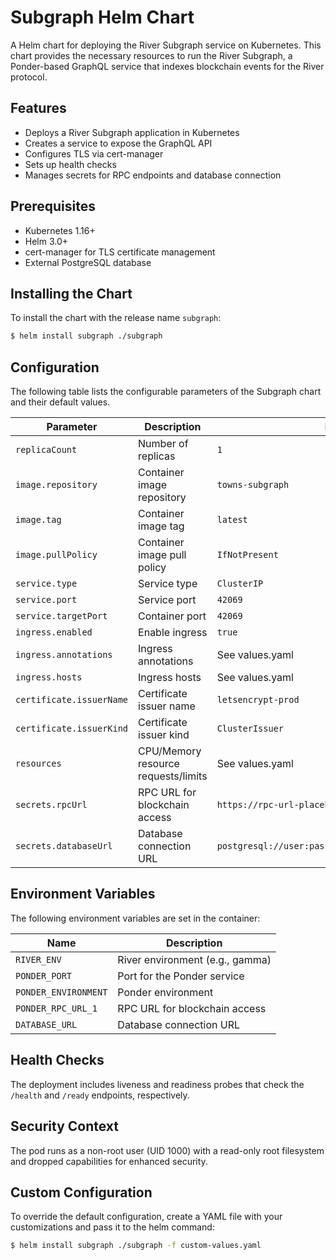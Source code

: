 # Subgraph Helm Chart

A Helm chart for deploying the River Subgraph service on Kubernetes. This chart provides the necessary resources to run the River Subgraph, a Ponder-based GraphQL service that indexes blockchain events for the River protocol.

## Features

- Deploys a River Subgraph application in Kubernetes
- Creates a service to expose the GraphQL API
- Configures TLS via cert-manager
- Sets up health checks
- Manages secrets for RPC endpoints and database connection

## Prerequisites

- Kubernetes 1.16+
- Helm 3.0+
- cert-manager for TLS certificate management
- External PostgreSQL database

## Installing the Chart

To install the chart with the release name `subgraph`:

```bash
$ helm install subgraph ./subgraph
```

## Configuration

The following table lists the configurable parameters of the Subgraph chart and their default values.

| Parameter | Description | Default |
| --------- | ----------- | ------- |
| `replicaCount` | Number of replicas | `1` |
| `image.repository` | Container image repository | `towns-subgraph` |
| `image.tag` | Container image tag | `latest` |
| `image.pullPolicy` | Container image pull policy | `IfNotPresent` |
| `service.type` | Service type | `ClusterIP` |
| `service.port` | Service port | `42069` |
| `service.targetPort` | Container port | `42069` |
| `ingress.enabled` | Enable ingress | `true` |
| `ingress.annotations` | Ingress annotations | See values.yaml |
| `ingress.hosts` | Ingress hosts | See values.yaml |
| `certificate.issuerName` | Certificate issuer name | `letsencrypt-prod` |
| `certificate.issuerKind` | Certificate issuer kind | `ClusterIssuer` |
| `resources` | CPU/Memory resource requests/limits | See values.yaml |
| `secrets.rpcUrl` | RPC URL for blockchain access | `https://rpc-url-placeholder` |
| `secrets.databaseUrl` | Database connection URL | `postgresql://user:password@hostname:5432/subgraph` |

## Environment Variables

The following environment variables are set in the container:

| Name | Description |
| ---- | ----------- |
| `RIVER_ENV` | River environment (e.g., gamma) |
| `PONDER_PORT` | Port for the Ponder service |
| `PONDER_ENVIRONMENT` | Ponder environment |
| `PONDER_RPC_URL_1` | RPC URL for blockchain access |
| `DATABASE_URL` | Database connection URL |

## Health Checks

The deployment includes liveness and readiness probes that check the `/health` and `/ready` endpoints, respectively.

## Security Context

The pod runs as a non-root user (UID 1000) with a read-only root filesystem and dropped capabilities for enhanced security.

## Custom Configuration

To override the default configuration, create a YAML file with your customizations and pass it to the helm command:

```bash
$ helm install subgraph ./subgraph -f custom-values.yaml
``` 